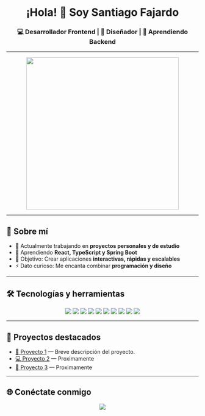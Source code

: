 <!-- Encabezado animado -->
<h1 align="center">¡Hola! 👋 Soy Santiago Fajardo</h1>
<h3 align="center">💻 Desarrollador Frontend | 🎨 Diseñador | 🌱 Aprendiendo Backend</h3>

---

<!-- GIF o imagen -->
<p align="center">
  <img src="file:///C:/Users/ASUS/OneDrive/Im%C3%A1genes/foto%20de%20github.jpg" width="400"/>
</p>

---

## 🚀 Sobre mí
- 🔭 Actualmente trabajando en **proyectos personales y de estudio**
- 🌱 Aprendiendo **React, TypeScript y Spring Boot**
- 🎯 Objetivo: Crear aplicaciones **interactivas, rápidas y escalables**
- ⚡ Dato curioso: Me encanta combinar **programación y diseño**

---

## 🛠️ Tecnologías y herramientas
<p align="center">
  <img src="https://img.shields.io/badge/HTML5-E34F26?style=for-the-badge&logo=html5&logoColor=white"/>
  <img src="https://img.shields.io/badge/CSS3-1572B6?style=for-the-badge&logo=css3&logoColor=white"/>
  <img src="https://img.shields.io/badge/JavaScript-F7DF1E?style=for-the-badge&logo=javascript&logoColor=black"/>
  <img src="https://img.shields.io/badge/TypeScript-3178C6?style=for-the-badge&logo=typescript&logoColor=white"/>
  <img src="https://img.shields.io/badge/React-20232A?style=for-the-badge&logo=react&logoColor=61DAFB"/>
  <img src="https://img.shields.io/badge/Angular-DD0031?style=for-the-badge&logo=angular&logoColor=white"/>
  <img src="https://img.shields.io/badge/TailwindCSS-38B2AC?style=for-the-badge&logo=tailwind-css&logoColor=white"/>
  <img src="https://img.shields.io/badge/Node.js-339933?style=for-the-badge&logo=node.js&logoColor=white"/>
  <img src="https://img.shields.io/badge/MySQL-4479A1?style=for-the-badge&logo=mysql&logoColor=white"/>
  <img src="https://img.shields.io/badge/PostgreSQL-316192?style=for-the-badge&logo=postgresql&logoColor=white"/>
</p>


---

## 📌 Proyectos destacados
- [🎨 Proyecto 1]("") — Breve descripción del proyecto.
- [💻 Proyecto 2](URL) — Proximamente
- [🚀 Proyecto 3](URL) — Proximamente

---

## 🌐 Conéctate conmigo
<p align="center">
  <a href="[https://linkedin.com/in/TU-LINKEDIN](https://www.linkedin.com/in/santiago-fajardo-morales-7a304b379/)"><img src="https://img.shields.io/badge/LinkedIn-0077B5?style=for-the-badge&logo=linkedin&logoColor=white"/></a>
</p>


<!--
**santiago123-dex/santiago123-dex** is a ✨ _special_ ✨ repository because its `README.md` (this file) appears on your GitHub profile.

Here are some ideas to get you started:

- 🔭 I’m currently working on ...
- 🌱 I’m currently learning ...
- 👯 I’m looking to collaborate on ...
- 🤔 I’m looking for help with ...
- 💬 Ask me about ...
- 📫 How to reach me: ...
- 😄 Pronouns: ...
- ⚡ Fun fact: ...
-->

